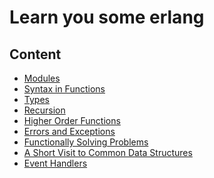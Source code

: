 Learn you some erlang
===
Content
---
* [Modules](modules.md)
* [Syntax in Functions](syntax_in_functions.md)
* [Types](types.md)
* [Recursion](recursion.md)
* [Higher Order Functions](higher_order_functions.md)
* [Errors and Exceptions](errors_and_exceptions.md)
* [Functionally Solving Problems](functionally_solving_problems.md)
* [A Short Visit to Common Data Structures](common_data_structures.md)
* [Event Handlers](event_handlers.md)




